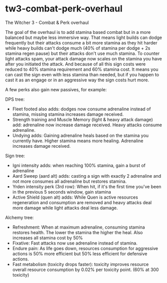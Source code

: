 # tw3-combat-perk-overhaul
The Witcher 3 - Combat & Perk overhaul


The goal of the overhaul is to add stamina based combat but in a more balanced but maybe less immersive way. That means light builds can dodge frequently but their attacks consume a bit more stamina as they hit harder while heavy builds can't dodge much (40% of stamina per dodge + 2s stamina regen pause) but their attacks don't use much stamina. To counter light attacks spam, your attack damage now scales on the stamina you have after you initiated the attack. And because of all this sign costs were reduced to 40% stamina requirement and 60% stamina cost. It means you can cast the sign even with less stamina than needed, but if you happen to cast it as an engage or in an aggressive way the sign costs hurt more.

A few perks also gain new passives, for example:

DPS tree:
- Fleet footed also adds: dodges now consume adrenaline instead of stamina, missing stamina increases damage received.
- Strength training and Muscle Memory (light & heavy attack damage) add: adrenaline now increase damage received. Heavy attacks consume adrenaline.
- Undying adds: Gaining adrenaline heals based on the stamina you currently have. Higher stamina means more healing. Adrenaline increases damage received.

Sign tree:
- Igni intensity adds: when reaching 100% stamina, gain a burst of adrenaline
- Aard Sweep (aard alt) adds: casting a sign with exactly 2 adrenaline and not more consumes all adrenaline but restores stamina.
- Yrden intensity perk (3rd row): When hit, if it's the first time you've been in the previous 5 seconds window, gain stamina
- Active Shield (quen alt) adds: While Quen is active resources regeneration and consumption are removed and heavy attacks deal more damage while light attacks deal less damage.

Alchemy tree:
- Refreshment: When at maximum adrenaline, consuming stamina restores health. The lower the stamina the higher the heal. Also increases all stamina cost by 50%
- Fixative: Fast attacks now use adrenaline instead of stamina. 
- Endure pain: As life goes down, resources consumption for aggressive actions is 50% more efficient but 50% less efficient for defensive actions.
- Fast metabolism (toxicity drops faster): toxicity improves resource overall resource consumption by 0.02% per toxicity point. (60% at 300 toxicity)